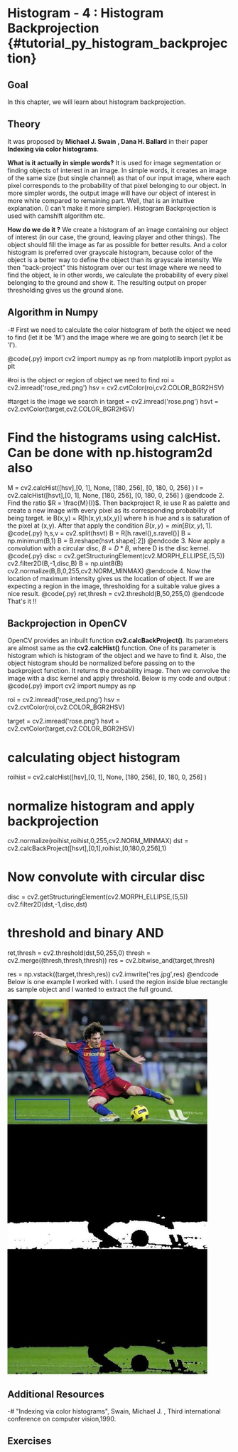 Histogram - 4 : Histogram Backprojection {#tutorial_py_histogram_backprojection}
========================================

Goal
----

In this chapter, we will learn about histogram backprojection.

Theory
------

It was proposed by **Michael J. Swain , Dana H. Ballard** in their paper **Indexing via color histograms**.

**What is it actually in simple words?** It is used for image segmentation or finding objects of interest in an image. In simple words, it creates an image of the same size (but single channel) as that of our input image, where each pixel corresponds to the probability of that pixel belonging to our object. In more simpler words, the output image will have our object of interest in more white compared to remaining part. Well, that is an intuitive explanation. (I can't make it more simpler). Histogram Backprojection is used with camshift algorithm etc.

**How do we do it ?** We create a histogram of an image containing our object of interest (in our case, the ground, leaving player and other things). The object should fill the image as far as possible for better results. And a color histogram is preferred over grayscale histogram, because color of the object is a better way to define the object than its grayscale intensity. We then "back-project" this histogram over our test image where we need to find the object, ie in other words, we calculate the probability of every pixel belonging to the ground and show it. The resulting output on proper thresholding gives us the ground alone.

Algorithm in Numpy
------------------

-#  First we need to calculate the color histogram of both the object we need to find (let it be 'M') and the image where we are going to search (let it be 'I').

@code{.py}
import cv2
import numpy as np
from matplotlib import pyplot as plt

#roi is the object or region of object we need to find
roi = cv2.imread('rose_red.png')
hsv = cv2.cvtColor(roi,cv2.COLOR_BGR2HSV)

#target is the image we search in
target = cv2.imread('rose.png')
hsvt = cv2.cvtColor(target,cv2.COLOR_BGR2HSV)

# Find the histograms using calcHist. Can be done with np.histogram2d also
M = cv2.calcHist([hsv],[0, 1], None, [180, 256], [0, 180, 0, 256] )
I = cv2.calcHist([hsvt],[0, 1], None, [180, 256], [0, 180, 0, 256] )
@endcode
2.  Find the ratio $R = \frac{M}{I}$. Then backproject R, ie use R as palette and create a new image with every pixel as its corresponding probability of being target. ie B(x,y) = R[h(x,y),s(x,y)] where h is hue and s is saturation of the pixel at (x,y). After that apply the condition $B(x,y) = min[B(x,y), 1]$.
    @code{.py}
    h,s,v = cv2.split(hsvt)
    B = R[h.ravel(),s.ravel()]
    B = np.minimum(B,1)
    B = B.reshape(hsvt.shape[:2])
    @endcode
3.  Now apply a convolution with a circular disc, $B = D \ast B$, where D is the disc kernel.
  @code{.py}
  disc = cv2.getStructuringElement(cv2.MORPH_ELLIPSE,(5,5))
  cv2.filter2D(B,-1,disc,B)
  B = np.uint8(B)
  cv2.normalize(B,B,0,255,cv2.NORM_MINMAX)
  @endcode
4.  Now the location of maximum intensity gives us the location of object. If we are expecting a region in the image, thresholding for a suitable value gives a nice result.
    @code{.py}
    ret,thresh = cv2.threshold(B,50,255,0)
    @endcode
    That's it !!

Backprojection in OpenCV
------------------------

OpenCV provides an inbuilt function **cv2.calcBackProject()**. Its parameters are almost same as the **cv2.calcHist()** function. One of its parameter is histogram which is histogram of the object and we have to find it. Also, the object histogram should be normalized before passing on to the backproject function. It returns the probability image. Then we convolve the image with a disc kernel and apply threshold. Below is my code and output :
@code{.py}
import cv2
import numpy as np

roi = cv2.imread('rose_red.png')
hsv = cv2.cvtColor(roi,cv2.COLOR_BGR2HSV)

target = cv2.imread('rose.png')
hsvt = cv2.cvtColor(target,cv2.COLOR_BGR2HSV)

# calculating object histogram
roihist = cv2.calcHist([hsv],[0, 1], None, [180, 256], [0, 180, 0, 256] )

# normalize histogram and apply backprojection
cv2.normalize(roihist,roihist,0,255,cv2.NORM_MINMAX)
dst = cv2.calcBackProject([hsvt],[0,1],roihist,[0,180,0,256],1)

# Now convolute with circular disc
disc = cv2.getStructuringElement(cv2.MORPH_ELLIPSE,(5,5))
cv2.filter2D(dst,-1,disc,dst)

# threshold and binary AND
ret,thresh = cv2.threshold(dst,50,255,0)
thresh = cv2.merge((thresh,thresh,thresh))
res = cv2.bitwise_and(target,thresh)

res = np.vstack((target,thresh,res))
cv2.imwrite('res.jpg',res)
@endcode
Below is one example I worked with. I used the region inside blue rectangle as sample object and I wanted to extract the full ground.

![image](images/backproject_opencv.jpg)

Additional Resources
--------------------

-#  "Indexing via color histograms", Swain, Michael J. , Third international conference on computer vision,1990.

Exercises
---------
